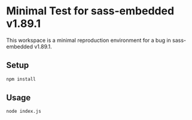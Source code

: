 # Minimal Test for sass-embedded v1.89.1

This workspace is a minimal reproduction environment for a bug in sass-embedded v1.89.1.

## Setup

```bash
npm install
```

## Usage

```bash
node index.js
```
